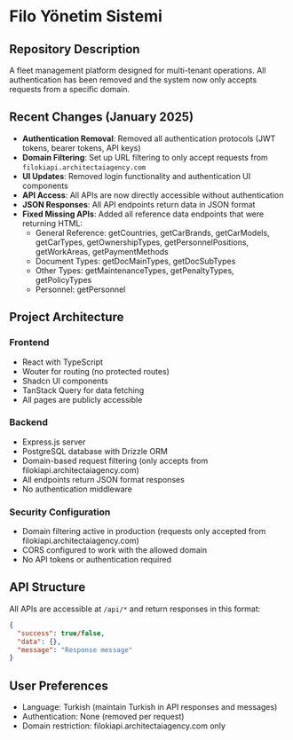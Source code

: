 # Filo Yönetim Sistemi

## Repository Description
A fleet management platform designed for multi-tenant operations. All authentication has been removed and the system now only accepts requests from a specific domain.

## Recent Changes (January 2025)
- **Authentication Removal**: Removed all authentication protocols (JWT tokens, bearer tokens, API keys)
- **Domain Filtering**: Set up URL filtering to only accept requests from `filokiapi.architectaiagency.com`
- **UI Updates**: Removed login functionality and authentication UI components
- **API Access**: All APIs are now directly accessible without authentication
- **JSON Responses**: All API endpoints return data in JSON format
- **Fixed Missing APIs**: Added all reference data endpoints that were returning HTML:
  - General Reference: getCountries, getCarBrands, getCarModels, getCarTypes, getOwnershipTypes, getPersonnelPositions, getWorkAreas, getPaymentMethods
  - Document Types: getDocMainTypes, getDocSubTypes
  - Other Types: getMaintenanceTypes, getPenaltyTypes, getPolicyTypes
  - Personnel: getPersonnel

## Project Architecture

### Frontend
- React with TypeScript
- Wouter for routing (no protected routes)
- Shadcn UI components
- TanStack Query for data fetching
- All pages are publicly accessible

### Backend
- Express.js server
- PostgreSQL database with Drizzle ORM
- Domain-based request filtering (only accepts from filokiapi.architectaiagency.com)
- All endpoints return JSON format responses
- No authentication middleware

### Security Configuration
- Domain filtering active in production (requests only accepted from filokiapi.architectaiagency.com)
- CORS configured to work with the allowed domain
- No API tokens or authentication required

## API Structure
All APIs are accessible at `/api/*` and return responses in this format:
```json
{
  "success": true/false,
  "data": {},
  "message": "Response message"
}
```

## User Preferences
- Language: Turkish (maintain Turkish in API responses and messages)
- Authentication: None (removed per request)
- Domain restriction: filokiapi.architectaiagency.com only